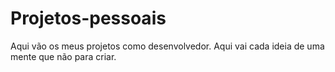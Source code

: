 # Projetos-pessoais 
Aqui vão os meus projetos como desenvolvedor.
Aqui vai cada ideia de uma mente que não para criar.
